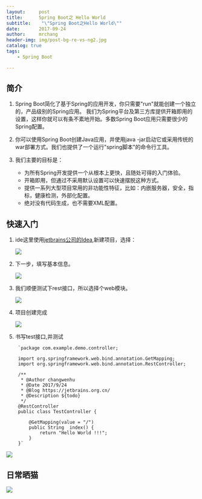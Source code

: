 ```yaml
---
layout:     post
title:     	Spring Boot之 Hello World
subtitle:    "\"Spring Boot之Hello World\""
date:       2017-09-24
author:     mrchang
header-img: img/post-bg-re-vs-ng2.jpg
catalog: true
tags:
    - Spring Boot

---
```


## 简介

1. Spring Boot简化了基于Spring的应用开发，你只需要"run"就能创建一个独立的，产品级别的Spring应用。 我们为Spring平台及第三方库提供开箱即用的设置，这样你就可以有条不紊地开始。多数Spring Boot应用只需要很少的Spring配置。

2. 你可以使用Spring Boot创建Java应用，并使用java -jar启动它或采用传统的war部署方式。我们也提供了一个运行"spring脚本"的命令行工具。

3. 我们主要的目标是：
	* 为所有Spring开发提供一个从根本上更快，且随处可得的入门体验。
	* 开箱即用，但通过不采用默认设置可以快速摆脱这种方式。
	* 提供一系列大型项目常用的非功能性特征，比如：内嵌服务器，安全，指标，健康检测，外部化配置。
	* 绝对没有代码生成，也不需要XML配置。

## 快速入门

1. ide这里使用[jetbrains公司的Idea](https://www.jetbrains.com/idea/),新建项目，选择：

	![](http://cdn-blog.jetbrains.org.cn/17-9-24/7442632.jpg)
	
2. 下一步，填写基本信息。

	![](http://cdn-blog.jetbrains.org.cn/17-9-24/68275658.jpg)
	
3. 我们顺便测试下rest接口，所以选择个web模块。

	![](http://cdn-blog.jetbrains.org.cn/17-9-24/70774312.jpg)
	
4. 项目创建完成

	![](http://cdn-blog.jetbrains.org.cn/17-9-24/19246253.jpg)
	
5. 书写test接口,并测试

		`package com.example.demo.controller;
		
		import org.springframework.web.bind.annotation.GetMapping;
		import org.springframework.web.bind.annotation.RestController;
		
		/**
		 * @Author changwenhu
		 * @Date 2017/9/24
		 * @Blog https://jetbrains.org.cn/
		 * @Description ${todo}
		 */
		@RestController
		public class TestController {
		
		    @GetMapping(value = "/")
		    public String  index() {
		        return "Hello World !!!";
		    }
		}`
		

![](http://cdn-blog.jetbrains.org.cn/17-9-24/32505492.jpg)


## 日常晒猫

   ![](http://cdn-blog.jetbrains.org.cn/17-9-24/24426406.jpg)

	

	



